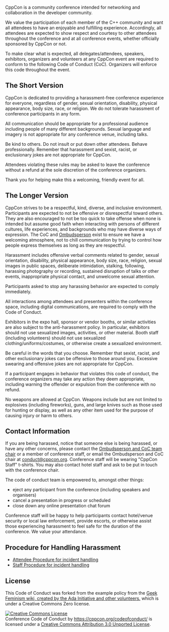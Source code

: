 CppCon is a community conference intended for networking and collaboration in the developer community.

We value the participation of each member of the C++ community and want all attendees to have an enjoyable and fulfilling experience. Accordingly, all attendees are expected to show respect and courtesy to other attendees throughout the conference and at all conference events, whether officially sponsored by CppCon or not.

To make clear what is expected, all delegates/attendees, speakers, exhibitors, organizers and volunteers at any CppCon event are required to conform to the following Code of Conduct (CoC). Organizers will enforce this code throughout the event.

The Short Version
-----------------

CppCon is dedicated to providing a harassment-free conference experience for everyone, regardless of gender, sexual orientation, disability, physical appearance, body size, race, or religion. We do not tolerate harassment of conference participants in any form.

All communication should be appropriate for a professional audience including people of many different backgrounds. Sexual language and imagery is not appropriate for any conference venue, including talks.

Be kind to others. Do not insult or put down other attendees. Behave professionally. Remember that harassment and sexist, racist, or exclusionary jokes are not appropriate for CppCon.

Attendees violating these rules may be asked to leave the conference without a refund at the sole discretion of the conference organizers.

Thank you for helping make this a welcoming, friendly event for all.

The Longer Version
------------------

CppCon strives to be a respectful, kind, diverse, and inclusive environment. Participants are expected to not be offensive or disrespectful toward others. They are also encouraged to not be too quick to take offense when none is intended but assume good faith when interacting with persons of different cultures, life experiences, and backgrounds who may have diverse ways of expression. The CoC and [Ombudsperson](https://cppcon.org/ombudsperson/) exist to ensure we have a welcoming atmosphere, not to chill communication by trying to control how people express themselves as long as they are respectful.

Harassment includes offensive verbal comments related to gender, sexual orientation, disability, physical appearance, body size, race, religion, sexual images in public spaces, deliberate intimidation, stalking, following, harassing photography or recording, sustained disruption of talks or other events, inappropriate physical contact, and unwelcome sexual attention.

Participants asked to stop any harassing behavior are expected to comply immediately.

All interactions among attendees and presenters within the conference space, including digital communications, are required to comply with the Code of Conduct.

Exhibitors in the expo hall, sponsor or vendor booths, or similar activities are also subject to the anti-harassment policy. In particular, exhibitors should not use sexualized images, activities, or other material. Booth staff (including volunteers) should not use sexualized clothing/uniforms/costumes, or otherwise create a sexualized environment.

Be careful in the words that you choose. Remember that sexist, racist, and other exclusionary jokes can be offensive to those around you. Excessive swearing and offensive jokes are not appropriate for CppCon.

If a participant engages in behavior that violates this code of conduct, the conference organizers may take any action they deem appropriate, including warning the offender or expulsion from the conference with no refund.

No weapons are allowed at CppCon. Weapons include but are not limited to explosives (including fireworks), guns, and large knives such as those used for hunting or display, as well as any other item used for the purpose of causing injury or harm to others.

Contact Information
-------------------

If you are being harassed, notice that someone else is being harassed, or have any other concerns, please contact the [Ombudsperson and CoC team chair](https://cppcon.org/ombudsperson/) or a member of conference staff, or email the Ombudsperson and CoC chair at [conduct@cppcon.org](mailto:conduct@cppcon.org). Conference staff will be wearing "CppCon Staff" t-shirts. You may also contact hotel staff and ask to be put in touch with the conference chair.

The code of conduct team is empowered to, amongst other things:

- eject any participant from the conference (including speakers and organisers)
- cancel a presentation in progress or scheduled
- close down any online presentation chat forum

Conference staff will be happy to help participants contact hotel/venue security or local law enforcement, provide escorts, or otherwise assist those experiencing harassment to feel safe for the duration of the conference. We value your attendance.

Procedure for Handling Harassment
------------------------------------------
- [Attendee Procedure for incident handling](Attendee%20Procedure%20for%20incident%20handling.md)
- [Staff Procedure for incident handling](Staff%20Procedure%20for%20incident%20handling.md)

License
-------

This Code of Conduct was forked from the example policy from the [Geek Feminism wiki, created by the Ada Initiative and other volunteers.](http://geekfeminism.wikia.com/wiki/Conference_anti-harassment/Policy) which is under a Creative Commons Zero license.

<a rel="license" href="http://creativecommons.org/licenses/by/3.0/"><img alt="Creative Commons License" style="border-width:0" src="http://i.creativecommons.org/l/by/3.0/88x31.png" /></a><br /><span xmlns:dct="http://purl.org/dc/terms/" href="http://purl.org/dc/dcmitype/Text" property="dct:title" rel="dct:type">Conference Code of Conduct</span> by <a xmlns:cc="http://creativecommons.org/ns#" href="https://cppcon.org/codeofconduct/" property="cc:attributionName" rel="cc:attributionURL">https://cppcon.org/codeofconduct/</a> is licensed under a <a rel="license" href="http://creativecommons.org/licenses/by/3.0/">Creative Commons Attribution 3.0 Unported License</a>.

